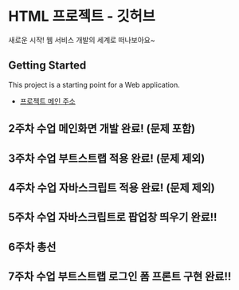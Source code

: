 # HTML 프로젝트 - 깃허브
새로운 시작! 웹 서비스 개발의 세계로 떠나보아요~
## Getting Started
This project is a starting point for a Web application.
- [프로젝트 메인 주소](https://github.com/YJlang/WEB_MAIN_20211001)
## 2주차 수업 메인화면 개발 완료! (문제 포함)
## 3주차 수업 부트스트랩 적용 완료! (문제 제외)
## 4주차 수업 자바스크립트 적용 완료! (문제 제외)
## 5주차 수업 자바스크립트로 팝업창 띄우기 완료!!
## 6주차 총선
## 7주차 수업 부트스트랩 로그인 폼 프론트 구현 완료!!